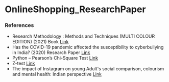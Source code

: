 # OnlineShopping_ResearchPaper

### References
- Research Methodology : Methods and Techniques (MULTI COLOUR EDITION) (2021) Book [Link](https://newagepublishers.com/servlet/nagetbiblio?bno=000896)
- Has the COVID-19 pandemic affected the susceptibility to cyberbullying in India? (2020) Research Paper [Link](https://www.sciencedirect.com/science/article/pii/S2451958820300294)
- Python – Pearson’s Chi-Square Test [Link](https://www.geeksforgeeks.org/python-pearsons-chi-square-test/)
- Z-test [Link](https://www.geeksforgeeks.org/z-test/)
- The impact of Instagram on young Adult's social comparison, colourism and mental health: Indian perspective [Link](https://www.sciencedirect.com/science/article/pii/S2667096822000015)
